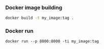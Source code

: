 ### Docker image building

```bash
docker build -t my_image:tag .
```
### Docker run

```
docker run --p 8000:8000 -ti my_image:tag
```

